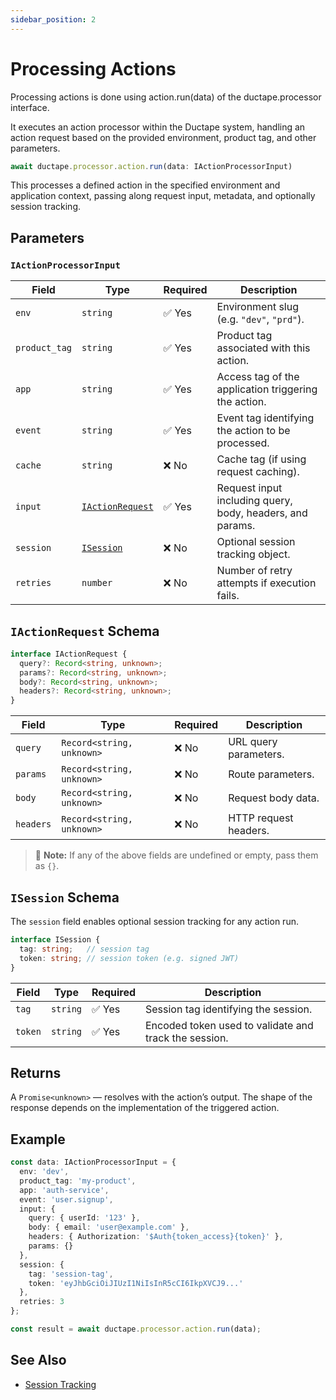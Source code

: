 ```yaml
---
sidebar_position: 2
---
```


# Processing Actions

Processing actions is done using action.run(data) of the ductape.processor interface.  

It executes an action processor within the Ductape system, handling an action request based on the provided environment, product tag, and other parameters.  


```ts
await ductape.processor.action.run(data: IActionProcessorInput)
````

This processes a defined action in the specified environment and application context, passing along request input, metadata, and optionally session tracking.


## Parameters

### `IActionProcessorInput`

| Field         | Type                                       | Required | Description                                               |
| ------------- | ------------------------------------------ | -------- | --------------------------------------------------------- |
| `env`         | `string`                                   | ✅ Yes    | Environment slug (e.g. `"dev"`, `"prd"`).                 |
| `product_tag` | `string`                                   | ✅ Yes    | Product tag associated with this action.                  |
| `app`         | `string`                                   | ✅ Yes    | Access tag of the application triggering the action.      |
| `event`       | `string`                                   | ✅ Yes    | Event tag identifying the action to be processed.         |
| `cache`       | `string`                                   | ❌ No     | Cache tag (if using request caching).                     |
| `input`       | [`IActionRequest`](#iactionrequest-schema) | ✅ Yes    | Request input including query, body, headers, and params. |
| `session`     | [`ISession`](#ISession-schema) | ❌ No     | Optional session tracking object.                         |
| `retries`     | `number`                                   | ❌ No     | Number of retry attempts if execution fails.              |



## `IActionRequest` Schema

```ts
interface IActionRequest {
  query?: Record<string, unknown>;
  params?: Record<string, unknown>;
  body?: Record<string, unknown>;
  headers?: Record<string, unknown>;
}
```

| Field     | Type                      | Required | Description           |
| --------- | ------------------------- | -------- | --------------------- |
| `query`   | `Record<string, unknown>` | ❌ No     | URL query parameters. |
| `params`  | `Record<string, unknown>` | ❌ No     | Route parameters.     |
| `body`    | `Record<string, unknown>` | ❌ No     | Request body data.    |
| `headers` | `Record<string, unknown>` | ❌ No     | HTTP request headers. |

> 📝 **Note:** If any of the above fields are undefined or empty, pass them as `{}`.


## `ISession` Schema

The `session` field enables optional session tracking for any action run.

```ts
interface ISession {
  tag: string;   // session tag
  token: string; // session token (e.g. signed JWT)
}
```

| Field   | Type     | Required | Description                                           |
| ------- | -------- | -------- | ----------------------------------------------------- |
| `tag`   | `string` | ✅ Yes    | Session tag identifying the session.                  |
| `token` | `string` | ✅ Yes    | Encoded token used to validate and track the session. |



## Returns

A `Promise<unknown>` — resolves with the action’s output. The shape of the response depends on the implementation of the triggered action.


## Example

```ts
const data: IActionProcessorInput = {
  env: 'dev',
  product_tag: 'my-product',
  app: 'auth-service',
  event: 'user.signup',
  input: {
    query: { userId: '123' },
    body: { email: 'user@example.com' },
    headers: { Authorization: '$Auth{token_access}{token}' },
    params: {}
  },
  session: {
    tag: 'session-tag',
    token: 'eyJhbGciOiJIUzI1NiIsInR5cCI6IkpXVCJ9...'
  },
  retries: 3
};

const result = await ductape.processor.action.run(data);
```


## See Also

* [Session Tracking](../sessions)